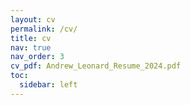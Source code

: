 ```yaml
---
layout: cv
permalink: /cv/
title: cv
nav: true
nav_order: 3
cv_pdf: Andrew_Leonard_Resume_2024.pdf
toc:
  sidebar: left
---
```

